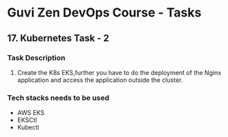 # Guvi Zen DevOps Course - Tasks

## 17. Kubernetes Task - 2

### Task Description

1. Create the K8s EKS,further you have to do the deployment of the Nginx application and access the application outside the cluster.

### Tech stacks needs to be used

- AWS EKS
- EKSCtl
- Kubectl
